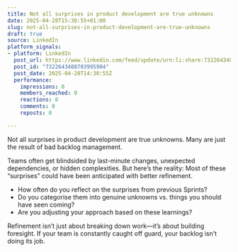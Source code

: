 ```yaml
---
title: Not all surprises in product development are true unknowns
date: 2025-04-28T15:30:55+01:00
slug: not-all-surprises-in-product-development-are-true-unknowns
draft: true
source: LinkedIn
platform_signals:
- platform: LinkedIn
  post_url: https://www.linkedin.com/feed/update/urn:li:share:7322643488703995904
  post_id: "7322643488703995904"
  post_date: 2025-04-28T14:30:55Z
  performance:
    impressions: 0
    members_reached: 0
    reactions: 0
    comments: 0
    reposts: 0

---
```

Not all surprises in product development are true unknowns. Many are just the result of bad backlog management.

Teams often get blindsided by last-minute changes, unexpected dependencies, or hidden complexities. But here’s the reality: Most of these “surprises” could have been anticipated with better refinement.

- How often do you reflect on the surprises from previous Sprints?
- Do you categorise them into genuine unknowns vs. things you should have seen coming?
- Are you adjusting your approach based on these learnings?

Refinement isn’t just about breaking down work—it’s about building foresight. If your team is constantly caught off guard, your backlog isn’t doing its job.
